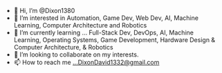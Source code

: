 - 👋 Hi, I’m @Dixon1380
- 👀 I’m interested in Automation, Game Dev, Web Dev, AI, Machine Learning, Computer Architecture and Robotics
- 🌱 I’m currently learning ... Full-Stack Dev, DevOps, AI, Machine Learning, Operating Systems, Game Development, Hardware Design & Computer Architecture, & Robotics
- 💞️ I’m looking to collaborate on my interests.
- 📫 How to reach me ...DixonDavid1332@gmail.com

<!---
Dixon1380/Dixon1380 is a ✨ special ✨ repository because its `README.md` (this file) appears on your GitHub profile.
You can click the Preview link to take a look at your changes.
--->
